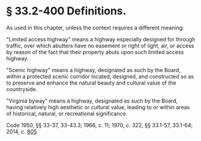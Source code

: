 # § 33.2-400 Definitions.

<p>As used in this chapter, unless the context requires a different meaning:</p><p>"Limited access highway" means a highway especially designed for through traffic, over which abutters have no easement or right of light, air, or access by reason of the fact that their property abuts upon such limited access highway.</p><p>"Scenic highway" means a highway, designated as such by the Board, within a protected scenic corridor located, designed, and constructed so as to preserve and enhance the natural beauty and cultural value of the countryside.</p><p>"Virginia byway" means a highway, designated as such by the Board, having relatively high aesthetic or cultural value, leading to or within areas of historical, natural, or recreational significance.</p><p>Code 1950, §§ 33-37, 33-43.3; 1966, c. 11; 1970, c. 322, §§ 33.1-57, 33.1-64; 2014, c. <a href='http://lis.virginia.gov/cgi-bin/legp604.exe?141+ful+CHAP0805'>805</a>.</p>